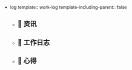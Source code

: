 - log
  template:: work-log
  template-including-parent:: false
	- 📣 资讯
		-
	- 📒 工作日志
		-
	- 🧠 心得
		-